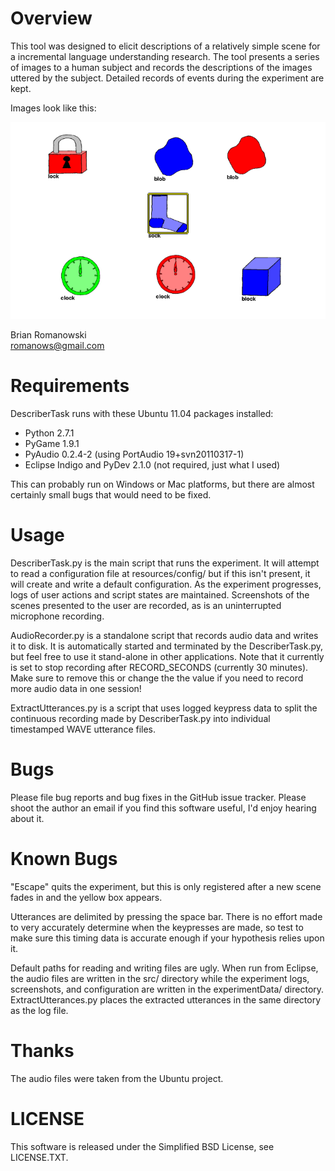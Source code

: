 # Overview
This tool was designed to elicit descriptions of a relatively simple scene for a incremental language understanding research.  The tool presents a series of images to a human subject and records the descriptions of the images uttered by the subject.  Detailed records of events during the experiment are kept.  

Images look like this:  

![Image presented to the experimental subject; grid layout of different types and colors of hand-drawn objects](https://github.com/romanows/DescriberExperiment/blob/master/exampleDescriberImage.png)


Brian Romanowski  
romanows@gmail.com  


# Requirements
DescriberTask runs with these Ubuntu 11.04 packages installed:  

* Python 2.7.1
* PyGame 1.9.1
* PyAudio 0.2.4-2 (using PortAudio 19+svn20110317-1)
* Eclipse Indigo and PyDev 2.1.0 (not required, just what I used)

This can probably run on Windows or Mac platforms, but there are almost certainly small bugs that would need to be fixed.


# Usage
DescriberTask.py is the main script that runs the experiment.  It will attempt to read a configuration file at resources/config/ but if this isn't present, it will create and write a default configuration.  As the experiment progresses, logs of user actions and script states are maintained.  Screenshots of the scenes presented to the user are recorded, as is an uninterrupted microphone recording.  

AudioRecorder.py is a standalone script that records audio data and writes it to disk.  It is automatically started and terminated by the DescriberTask.py, but feel free to use it stand-alone in other applications.  Note that it currently is set to stop recording after RECORD_SECONDS (currently 30 minutes).  Make sure to remove this or change the the value if you need to record more audio data in one session!  

ExtractUtterances.py is a script that uses logged keypress data to split the continuous recording made by DescriberTask.py into individual timestamped WAVE utterance files.  


# Bugs
Please file bug reports and bug fixes in the GitHub issue tracker.  Please shoot the author an email if you find this software useful, I'd enjoy hearing about it.


# Known Bugs
"Escape" quits the experiment, but this is only registered after a new scene fades in and the yellow box appears.  

Utterances are delimited by pressing the space bar.  There is no effort made to very accurately determine when the keypresses are made, so test to make sure this timing data is accurate enough if your hypothesis relies upon it.  

Default paths for reading and writing files are ugly.  When run from Eclipse, the audio files are written in the src/ directory while the experiment logs, screenshots, and configuration are written in the experimentData/ directory.  ExtractUtterances.py places the extracted utterances in the same directory as the log file.  


# Thanks
The audio files were taken from the Ubuntu project.  


# LICENSE
This software is released under the Simplified BSD License, see LICENSE.TXT.  

